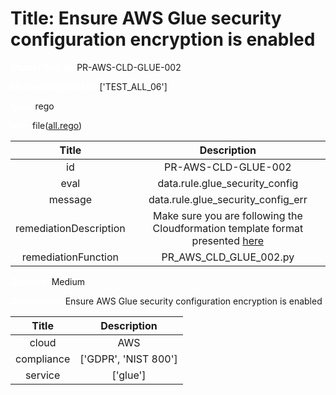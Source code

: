 



# Title: Ensure AWS Glue security configuration encryption is enabled


***<font color="white">Master Test Id:</font>*** PR-AWS-CLD-GLUE-002

***<font color="white">Master Snapshot Id:</font>*** ['TEST_ALL_06']

***<font color="white">type:</font>*** rego

***<font color="white">rule:</font>*** file([all.rego])  
  
  
  
  

|Title|Description|
| :---: | :---: |
|id|PR-AWS-CLD-GLUE-002|
|eval|data.rule.glue_security_config|
|message|data.rule.glue_security_config_err|
|remediationDescription|Make sure you are following the Cloudformation template format presented <a href='https://docs.aws.amazon.com/AWSCloudFormation/latest/UserGuide/aws-properties-glue-securityconfiguration-encryptionconfiguration.html#cfn-glue-securityconfiguration-encryptionconfiguration-s3encryptions' target='_blank'>here</a>|
|remediationFunction|PR_AWS_CLD_GLUE_002.py|


***<font color="white">Severity:</font>*** Medium

***<font color="white">Description:</font>*** Ensure AWS Glue security configuration encryption is enabled  
  
  

|Title|Description|
| :---: | :---: |
|cloud|AWS|
|compliance|['GDPR', 'NIST 800']|
|service|['glue']|



[all.rego]: https://github.com/prancer-io/prancer-compliance-test/tree/master/aws/cloud/all.rego
